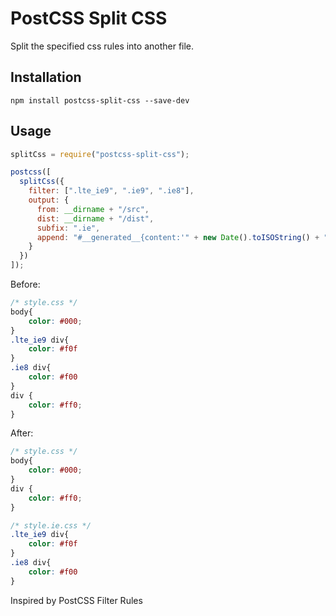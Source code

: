 # PostCSS Split CSS

Split the specified css rules into another file.

## Installation

```
npm install postcss-split-css --save-dev
```

## Usage

```js
splitCss = require("postcss-split-css");

postcss([
  splitCss({
    filter: [".lte_ie9", ".ie9", ".ie8"],
    output: {
      from: __dirname + "/src",
      dist: __dirname + "/dist",
      subfix: ".ie",
      append: "#__generated__{content:'" + new Date().toISOString() + "'}"
    }
  })
]);
```

Before:

```CSS
/* style.css */
body{
	color: #000;
}
.lte_ie9 div{
	color: #f0f
}
.ie8 div{
	color: #f00
}
div {
    color: #ff0;
}
```

After:

```CSS
/* style.css */
body{
	color: #000;
}
div {
    color: #ff0;
}
```

```CSS
/* style.ie.css */
.lte_ie9 div{
	color: #f0f
}
.ie8 div{
	color: #f00
}
```

Inspired by PostCSS Filter Rules

